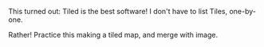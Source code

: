 This turned out:  Tiled is the best software!
I don't have to list Tiles, one-by-one.

Rather!  Practice this making a tiled map, and merge with image.

